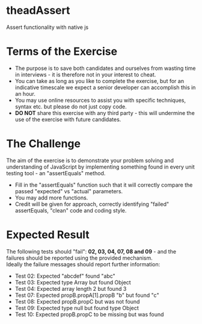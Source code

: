 # theadAssert
Assert functionality with native js
<html>
<head>
<meta name="description" content="Senior JS Developer Code Challenge" /><html>
<head>
  <title>Coding Challenge</title>
</head>
<body>
  <h1>Terms of the Exercise</h1>
  <ul>
    <li>The purpose is to save both candidates and ourselves from wasting time in interviews - it is therefore not in your interest to cheat.</li>
    <li>You can take as long as you like to complete the exercise, but for an indicative timescale we expect a senior developer can accomplish this in an hour.</li>
    <li>You may use online resources to assist you with specific techniques, syntax etc. but please do not just copy code.</li>
    <li><b>DO NOT</b> share this exercise with any third party - this will undermine the use of the exercise with future candidates.</li>
  </ul>
  <h1>The Challenge</h1>
  <p>
    The aim of the exercise is to demonstrate your problem solving and understanding of JavaScript by implementing something found in every unit testing tool - an "assertEquals" method.</p>
  
  <ul>
    <li>Fill in the "assertEquals" function such that it will correctly compare the passed "expected" vs "actual" parameters.</li>
    <li>You may add more functions.</li>
    <li>Credit will be given for approach, correctly identifying "failed" assertEquals, "clean" code and coding style.</li>
  </ul>

  <h1>Expected Result</h1>
  The following tests should "fail":  <strong>02, 03, 04, 07, 08 and 09</strong> - and the failures should be reported using the provided mechanism.<br/>
  Ideally the failure messages should report further information:
  <ul class="expected">
    <li>Test 02: Expected "abcdef" found "abc"</li>
    <li>Test 03: Expected type Array but found Object</li>
    <li>Test 04: Expected array length 2 but found 3</li>
    <li>Test 07: Expected propB.propA[1].propB "b" but found "c"</li>
    <li>Test 08: Expected propB.propC but was not found</li>
    <li>Test 09: Expected type null but found type Object</li>
    <li>Test 10: Expected propB.propC to be missing but was found</li>
  </ul>

</body>
</html>
